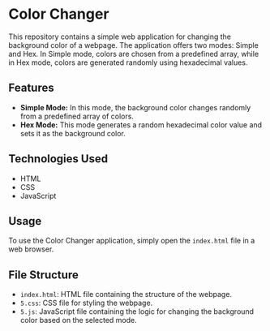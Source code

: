 # Color Changer

This repository contains a simple web application for changing the background color of a webpage. The application offers two modes: Simple and Hex. In Simple mode, colors are chosen from a predefined array, while in Hex mode, colors are generated randomly using hexadecimal values.

## Features

- **Simple Mode:** In this mode, the background color changes randomly from a predefined array of colors.
- **Hex Mode:** This mode generates a random hexadecimal color value and sets it as the background color.

## Technologies Used

- HTML
- CSS
- JavaScript

## Usage

To use the Color Changer application, simply open the `index.html` file in a web browser.

## File Structure

- `index.html`: HTML file containing the structure of the webpage.
- `5.css`: CSS file for styling the webpage.
- `5.js`: JavaScript file containing the logic for changing the background color based on the selected mode.
